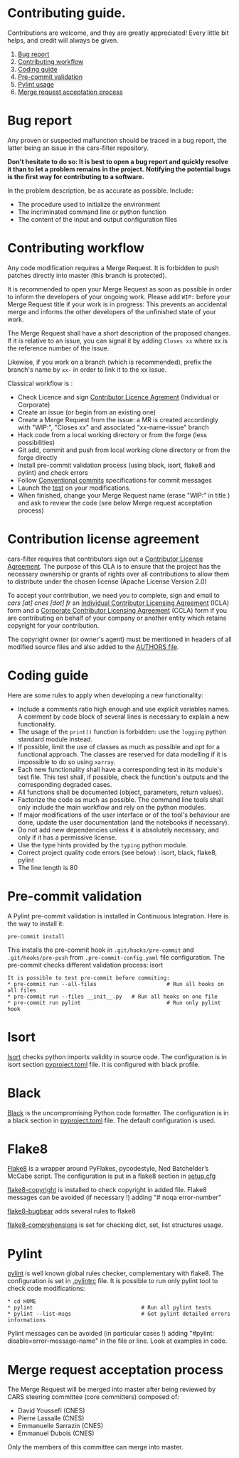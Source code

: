 # **Contributing guide**.

Contributions are welcome, and they are greatly appreciated! Every little bit
helps, and credit will always be given.

1. [Bug report](#bug-report)
2. [Contributing workflow](#contributing-workflow)
3. [Coding guide](#coding-guide)
4. [Pre-commit validation](#pre-commit-validation)
5. [Pylint usage](#pylint-usage)
6. [Merge request acceptation process](#merge-request-acceptation-process)

# Bug report

Any proven or suspected malfunction should be traced in a bug report, the latter being an issue in the cars-filter repository.

**Don't hesitate to do so: It is best to open a bug report and quickly resolve it than to let a problem remains in the project.**
**Notifying the potential bugs is the first way for contributing to a software.**

In the problem description, be as accurate as possible. Include:
* The procedure used to initialize the environment
* The incriminated command line or python function
* The content of the input and output configuration files

# Contributing workflow

Any code modification requires a Merge Request. It is forbidden to push patches directly into master (this branch is protected).

It is recommended to open your Merge Request as soon as possible in order to inform the developers of your ongoing work.
Please add `WIP:` before your Merge Request title if your work is in progress: This prevents an accidental merge and informs the other developers of the unfinished state of your work.

The Merge Request shall have a short description of the proposed changes. If it is relative to an issue, you can signal it by adding `Closes xx` where xx is the reference number of the issue.

Likewise, if you work on a branch (which is recommended), prefix the branch's name by `xx-` in order to link it to the xx issue.

Classical workflow is :
* Check Licence and sign [Contributor Licence Agrement](#contribution-license-agreement) (Individual or Corporate)
* Create an issue (or begin from an existing one)
* Create a Merge Request from the issue: a MR is created accordingly with "WIP:", "Closes xx" and associated "xx-name-issue" branch
* Hack code from a local working directory or from the forge (less possibilities)
* Git add, commit and push from local working clone directory or from the forge directly
* Install pre-commit validation process (using black, isort, flake8 and pylint) and check errors
* Follow [Conventional commits](https://www.conventionalcommits.org/) specifications for commit messages
* Launch the [test](./README.md) on your modifications.
* When finished, change your Merge Request name (erase "WIP:" in title ) and ask to review the code (see below Merge request acceptation process)


# Contribution license agreement

cars-filter requires that contributors sign out a [Contributor License
Agreement](https://en.wikipedia.org/wiki/Contributor_License_Agreement). The
purpose of this CLA is to ensure that the project has the necessary ownership or
grants of rights over all contributions to allow them to distribute under the
chosen license (Apache License Version 2.0)

To accept your contribution, we need you to complete, sign and email to *cars [at]
cnes [dot] fr* an [Individual Contributor Licensing
Agreement](https://github.com/CNES/cars/blob/master/docs/source/CLA/ICLA-CARS.doc) (ICLA) form and a
[Corporate Contributor Licensing
Agreement](https://github.com/CNES/cars/blob/master/docs/source/CLA/CCLA-CARS.doc) (CCLA) form if you are
contributing on behalf of your company or another entity which retains copyright
for your contribution.

The copyright owner (or owner's agent) must be mentioned in headers of all modified source files and also added to the [AUTHORS file](./AUTHORS.md).


# Coding guide

Here are some rules to apply when developing a new functionality:
* Include a comments ratio high enough and use explicit variables names. A comment by code block of several lines is necessary to explain a new functionality.
* The usage of the `print()` function is forbidden: use the `logging` python standard module instead.
* If possible, limit the use of classes as much as possible and opt for a functional approach. The classes are reserved for data modelling if it is impossible to do so using `xarray`.
* Each new functionality shall have a corresponding test in its module's test file. This test shall, if possible, check the function's outputs and the corresponding degraded cases.
* All functions shall be documented (object, parameters, return values).
* Factorize the code as much as possible. The command line tools shall only include the main workflow and rely on the python modules.
* If major modifications of the user interface or of the tool's behaviour are done, update the user documentation (and the notebooks if necessary).
* Do not add new dependencies unless it is absolutely necessary, and only if it has a permissive license.
* Use the type hints provided by the `typing` python module.
* Correct project quality code errors (see below) : isort, black, flake8, pylint
* The line length is 80

# Pre-commit validation

A Pylint pre-commit validation is installed in Continuous Integration.
Here is the way to install it:

```
pre-commit install
```
This installs the pre-commit hook in `.git/hooks/pre-commit` and `.git/hooks/pre-push`  from `.pre-commit-config.yaml` file configuration.
The pre-commit checks different validation process: isort
```
It is possible to test pre-commit before commiting:
* pre-commit run --all-files                      # Run all hooks on all files
* pre-commit run --files __init__.py   # Run all hooks on one file
* pre-commit run pylint                           # Run only pylint hook
```

# Isort
[Isort](https://pypi.org/project/isort/) checks python imports validity in source code.
The configuration is in isort section [pyproject.toml](./pyproject.toml) file.
It is configured with black profile.

# Black
[Black](https://pypi.org/project/black/) is the uncompromising Python code formatter.
The configuration is in a black section in [pyproject.toml](./pyproject.toml) file.
The default configuration is used.

# Flake8
[Flake8](https://pypi.org/project/flake8/) is a wrapper around PyFlakes, pycodestyle,  Ned Batchelder’s McCabe script.
The configuration is put in a flake8 section in [setup.cfg](./setup.cfg)

[flake8-copyright](https://pypi.org/project/flake8-copyright/) is installed to check copyright in added file.
Flake8 messages can be avoided (if necessary !) adding "# noqa error-number"

[flake8-bugbear](https://pypi.org/project/flake8-bugbear/) adds several rules to flake8

[flake8-comprehensions](https://pypi.org/project/flake8-comprehensions/) is set for checking dict, set, list structures usage.


# Pylint
[pylint](https://pypi.org/project/pylint/) is well known global rules checker, complementary with flake8.
The configuration is set in [.pylintrc](./.pylintrc) file.
It is possible to run only pylint tool to check code modifications:
```
* cd HOME
* pylint                                  # Run all pylint tests
* pylint --list-msgs                      # Get pylint detailed errors informations
```
Pylint messages can be avoided (in particular cases !) adding "#pylint: disable=error-message-name" in the file or line.
Look at examples in code.

# Merge request acceptation process

The Merge Request will be merged into master after being reviewed by CARS steering committee (core committers) composed of:
* David Youssefi (CNES)
* Pierre Lassalle (CNES)
* Emmanuelle Sarrazin (CNES)
* Emmanuel Dubois (CNES)

Only the members of this committee can merge into master.